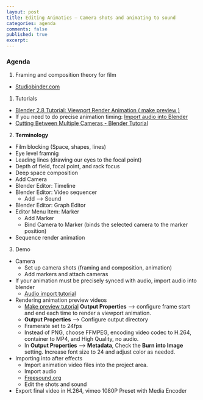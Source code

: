 ```yaml
---
layout: post
title: Editing Animatics – Camera shots and animating to sound
categories: agenda
comments: false
published: true
excerpt:
---
```


### Agenda

1. Framing and composition theory for film
  - [Studiobinder.com](https://www.studiobinder.com/blog/rules-of-shot-composition-in-film/)
1. Tutorials
  - [Blender 2.8 Tutorial: Viewport Render Animation \( make preview \)](https://www.youtube.com/watch?v=QuVZGDbly3g)
  - If you need to do precise animation timing: [Import audio into Blender](https://www.youtube.com/watch?v=9w-6Lk1OJbg)
  - [Cutting Between Multiple Cameras - Blender Tutorial](https://www.youtube.com/watch?v=93bBtxuf9Dg)
2. **Terminology**
  - Film blocking (Space, shapes, lines)
  - Eye level framnig
  - Leading lines (drawing our eyes to the focal point)
  - Depth of field, focal point, and rack focus
  - Deep space composition
  - Add Camera
  - Blender Editor: Timeline
  - Blender Editor: Video sequencer
    - Add --> Sound
  - Blender Editor: Graph Editor
  - Editor Menu Item: Marker
    - Add Marker
    - Bind Camera to Marker (binds the selected camera to the marker position)
  - Sequence render animation
3. Demo
  - Camera
     - Set up camera shots (framing and composition, animation)
     - Add markers and attach cameras
  - If your animation must be precisely synced with audio, import audio into blender
     - [Audio import tutorial](https://www.youtube.com/watch?v=qjSSiltPMyk)
  - Rendering animation preview videos
     - [Make preview tutorial](https://www.youtube.com/watch?v=QuVZGDbly3g)
    **Output Properties** –> configure frame start and end each time to render a viewport animation.
     - **Output Properties** –> Configure output directory
     - Framerate set to 24fps
     - Instead of PNG, choose FFMPEG, encoding video codec to H.264, container to MP4, and High Quality, no audio.
     - In **Output Properties** –> **Metadata**, Check the **Burn into Image** setting. Increase font size to 24 and adjust color as needed.
  - Importing into after effects
     - Import animation video files into the project area.
     - Import audio
     - [Freesound.org](https://freesound.org)
     - Edit the shots and sound
  - Export final video in H.264, vimeo 1080P Preset with Media Encoder
